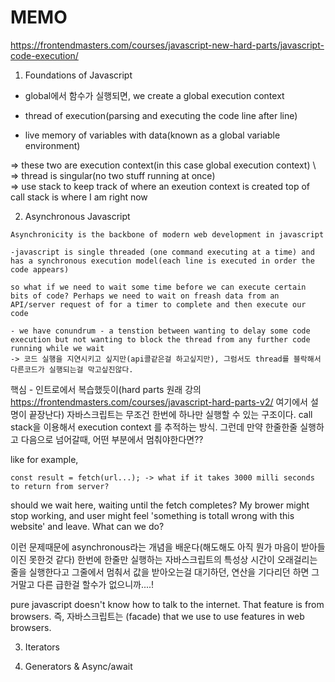 # MEMO
https://frontendmasters.com/courses/javascript-new-hard-parts/javascript-code-execution/

1. Foundations of Javascript
- global에서 함수가 실행되면, we create a global execution context

- thread of execution(parsing and executing the code line after line)

- live memory of variables with data(known as a global variable environment)

=> these two are execution context(in this case global execution context) \ 
=> thread is singular(no two stuff running at once) \
=> use stack to keep track of where an exeution context is created
top of call stack is where I am right now

2. Asynchronous Javascript
```
Asynchronicity is the backbone of modern web development in javascript

-javascript is single threaded (one command executing at a time) and has a synchronous execution model(each line is executed in order the code appears)

so what if we need to wait some time before we can execute certain bits of code? Perhaps we need to wait on freash data from an API/server request of for a timer to complete and then execute our code

- we have conundrum - a tenstion between wanting to delay some code execution but not wanting to block the thread from any further code running while we wait
-> 코드 실행을 지연시키고 싶지만(api콜같은걸 하고싶지만), 그럼서도 thread를 블락해서 다른코드가 실행되는걸 막고싶진않다. 

```

핵심 - 인트로에서 복습했듯이(hard parts 원래 강의 https://frontendmasters.com/courses/javascript-hard-parts-v2/ 여기에서 설명이 끝장난다) 자바스크립트는 무조건 한번에 하나만 실행할 수 있는 구조이다. call stack을 이용해서 execution context 를 추적하는 방식. 그런데 만약 한줄한줄 실행하고 다음으로 넘어갈때, 어떤 부분에서 멈춰야한다면??

like for example, 

```
const result = fetch(url...); -> what if it takes 3000 milli seconds to return from server? 
```
should we wait here, waiting until the fetch completes? My brower might stop working, and user might feel 'something is totall wrong with this website' and leave.
What can we do?

이런 문제때문에 asynchronous라는 개념을 배운다(해도해도 아직 뭔가 마음이 받아들이진 못한것 같다) 한번에 한줄만 실행하는 자바스크립트의 특성상 시간이 오래걸리는 줄을 실행한다고 그줄에서 멈춰서 값을 받아오는걸 대기하던, 연산을 기다리던 하면 그거말고 다른 급한걸 할수가 없으니까....!



pure javascript doesn't know how to talk to the internet. That feature is from browsers. 즉, 자바스크립트는 (facade) that we use to use features in web browsers. 









3. Iterators





4. Generators & Async/await

